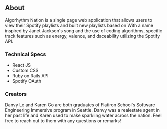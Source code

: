 ## About
Algorhythm Nation is a single page web application that allows users to view their Spotify playlists and built new playlists based on With a name inspired by Janet Jackson's song and the use of coding algorithms, specific track features such as energy, valence, and daceability utilizing the Spotify API.  

### Technical Specs
* React JS
* Custom CSS
* Ruby on Rails API
* Spotify OAuth

### Creators

Danvy Le and Karen Go are both graduates of Flatiron School's Software Engineering Immersive program in Seattle.  Danvy was a realestate agent in her past life and Karen used to make sparkling water across the nation.  Feel free to reach out to them with any questions or remarks!
